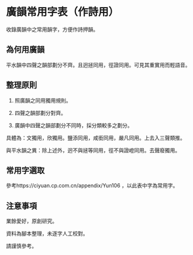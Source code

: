 # 廣韻常用字表（作詩用）

收錄廣韻中之常用韻字，方便作詩押韻。

##  為何用廣韻

平水韻中四聲之韻部劃分不齊。且迥拯同用，徑證同用。可見其重實用而輕語音。

##  整理原則

1. 照廣韻之同用獨用規則。

2. 四聲之韻部劃分對齊。

3. 廣韻中四聲之韻部劃分不同時，採分類較多之劃分。

具體為：文獨用，欣獨用。鹽添同用，咸銜同用，嚴凡同用。上去入三聲類推。

與平水韻之異：除上述外，迥不與拯等同用，徑不與證嶝同用。去聲廢獨用。

##  常用字選取

參考https://ciyuan.cp.com.cn/appendix/Yun106 ，以此表中字為常用字。

##  注意事項

業餘愛好，原創研究。

資料為腳本整理，未逐字人工校對。

請謹慎參考。
